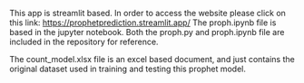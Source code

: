 This app is streamlit based.
In order to access the website please click on this link:
https://prophetprediction.streamlit.app/
The proph.ipynb file is based in the jupyter notebook. Both the proph.py and proph.ipynb file are included in the repository for reference.

The count_model.xlsx file is an excel based document, and just contains the original dataset used in training and testing this prophet model.

